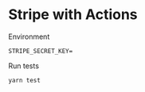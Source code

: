 # Stripe with Actions

Environment

```env
STRIPE_SECRET_KEY=
```

Run tests

```bash
yarn test
```
